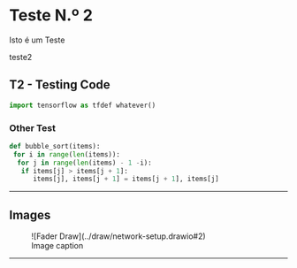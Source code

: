 # Teste N.º 2

Isto é um Teste

teste2

## T2 - Testing Code

```python
import tensorflow as tfdef whatever()
```

### Other Test

```python
def bubble_sort(items):
 for i in range(len(items)):
  for j in range(len(items) - 1 -i):
   if items[j] > items[j + 1]:
      items[j], items[j + 1] = items[j + 1], items[j]
```

---

## Images

<figure markdown="span">
![Fader Draw](../draw/network-setup.drawio#2)
<figcaption>Image caption</figcaption>
</figure>

---
